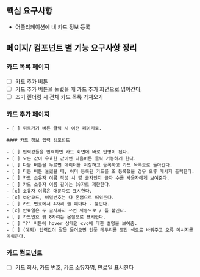 ## 핵심 요구사항

- 어플리케이션에 내 카드 정보 등록

## 페이지/ 컴포넌트 별 기능 요구사항 정리

### 카드 목록 페이지

- [ ] 카드 추가 버튼
- [ ] 카드 추가 버튼을 눌렀을 때 카드 추가 화면으로 넘어간다,
- [ ] 초기 렌더링 시 전체 카드 목록 가져오기

### 카드 추가 페이지

    - [ ] 뒤로가기 버튼 클릭 시 이전 페이지로.

    #### 카드 정보 입력 컴포넌트

    - [ ] 입력값들을 입력하면 카드 화면에 바로 반영이 된다.
    - [ ] 모든 값이 유효한 값이면 다음버튼 클릭 가능하게 한다.
    - [ ] 다음 버튼을 누르면 데이터를 저장하고 등록하고 카드 목록으로 돌아간다.
    - [ ] 다음 버튼 눌렀을 때, 이미 등록된 카드를 또 등록했을 경우 오류 메시지 출력한다.
    - [ ] 카드 소유자 이름 작성 시 몇 글자인지 글자 수를 사용자에게 보여준다.
    - [ ] 카드 소유자 이름 길이는 30자로 제한한다.
    - [x] 소유자 이름은 대문자로 표시한다.
    - [x] 보안코드, 비밀번호는 다 온점으로 띄워준다.
    - [ ] 카드 번호에서 4자리 쓸 때마다 - 붙인다.
    - [x] 만료일은 두 글자까지 쓰면 자동으로 / 를 붙인다.
    - [ ] 카드번호 뒷 8자리는 온점으로 표시한다.
    - [ ] "?" 버튼에 hover 상태면 cvc에 대한 설명을 보여줌.
    - [ ] (예외) 입력값이 잘못 들어오면 인풋 테두리를 빨간 색으로 바꿔주고 오류 메시지를 띄워준다.

### 카드 컴포넌트

- [ ] 카드 회사, 카드 번호, 카드 소유자명, 만료일 표시한다
